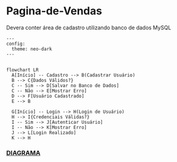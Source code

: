 # Pagina-de-Vendas
Devera conter área de cadastro utilizando banco de dados MySQL
```mermaid
---
config:
  theme: neo-dark
---


flowchart LR
  A[Início] -- Cadastro --> B(Cadastrar Usuário)
  B --> C{Dados Válidos?}
  C -- Sim --> D[Salvar no Banco de Dados]
  C -- Não --> E[Mostrar Erro]
  D --> F[Usuário Cadastrado]
  E --> B

  G[Início] -- Login --> H(Login de Usuário)
  H --> I{Credenciais Válidas?}
  I -- Sim --> J[Autenticar Usuário]
  I -- Não --> K[Mostrar Erro]
  J --> L[Login Realizado]
  K --> H
```
### [DIAGRAMA](https://www.mermaidchart.com/raw/e2f85f5d-d5be-4453-a3c4-1f2a943c2272?theme=dark&version=v0.1&format=svg)
